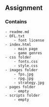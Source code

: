 ## Assignment 

### Contains

    - readme.md
    - OFL.txt
        - font license
    - index.html
        - main page
        - game genres
    - css folder
        - fonts.css
        - style.css
    - images folder
        - fps.jpg
        - rpg.jpg
        - strategy.jpg
    - pages folder
        - empty
    - scripts folder
        - empty